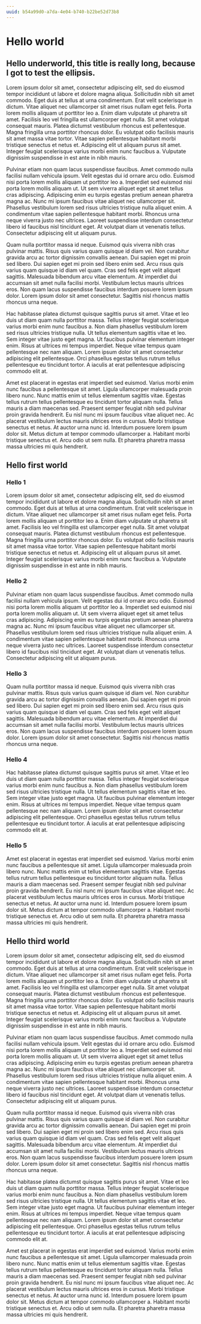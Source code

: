 ```yaml
---
uuid: b54a99d0-a7da-4e04-b740-b22be52d73b8
---
```


# Hello world
## Hello underworld, this title is really long, because I got to test the ellipsis.

Lorem ipsum dolor sit amet, consectetur adipiscing elit, sed do eiusmod tempor incididunt ut labore et dolore magna aliqua. Sollicitudin nibh sit amet commodo. Eget duis at tellus at urna condimentum. Erat velit scelerisque in dictum. Vitae aliquet nec ullamcorper sit amet risus nullam eget felis. Porta lorem mollis aliquam ut porttitor leo a. Enim diam vulputate ut pharetra sit amet. Facilisis leo vel fringilla est ullamcorper eget nulla. Sit amet volutpat consequat mauris. Platea dictumst vestibulum rhoncus est pellentesque. Magna fringilla urna porttitor rhoncus dolor. Eu volutpat odio facilisis mauris sit amet massa vitae tortor. Vitae sapien pellentesque habitant morbi tristique senectus et netus et. Adipiscing elit ut aliquam purus sit amet. Integer feugiat scelerisque varius morbi enim nunc faucibus a. Vulputate dignissim suspendisse in est ante in nibh mauris.

Pulvinar etiam non quam lacus suspendisse faucibus. Amet commodo nulla facilisi nullam vehicula ipsum. Velit egestas dui id ornare arcu odio. Euismod nisi porta lorem mollis aliquam ut porttitor leo a. Imperdiet sed euismod nisi porta lorem mollis aliquam ut. Ut sem viverra aliquet eget sit amet tellus cras adipiscing. Adipiscing enim eu turpis egestas pretium aenean pharetra magna ac. Nunc mi ipsum faucibus vitae aliquet nec ullamcorper sit. Phasellus vestibulum lorem sed risus ultricies tristique nulla aliquet enim. A condimentum vitae sapien pellentesque habitant morbi. Rhoncus urna neque viverra justo nec ultrices. Laoreet suspendisse interdum consectetur libero id faucibus nisl tincidunt eget. At volutpat diam ut venenatis tellus. Consectetur adipiscing elit ut aliquam purus.

Quam nulla porttitor massa id neque. Euismod quis viverra nibh cras pulvinar mattis. Risus quis varius quam quisque id diam vel. Non curabitur gravida arcu ac tortor dignissim convallis aenean. Dui sapien eget mi proin sed libero. Dui sapien eget mi proin sed libero enim sed. Arcu risus quis varius quam quisque id diam vel quam. Cras sed felis eget velit aliquet sagittis. Malesuada bibendum arcu vitae elementum. At imperdiet dui accumsan sit amet nulla facilisi morbi. Vestibulum lectus mauris ultrices eros. Non quam lacus suspendisse faucibus interdum posuere lorem ipsum dolor. Lorem ipsum dolor sit amet consectetur. Sagittis nisl rhoncus mattis rhoncus urna neque.

Hac habitasse platea dictumst quisque sagittis purus sit amet. Vitae et leo duis ut diam quam nulla porttitor massa. Tellus integer feugiat scelerisque varius morbi enim nunc faucibus a. Non diam phasellus vestibulum lorem sed risus ultricies tristique nulla. Ut tellus elementum sagittis vitae et leo. Sem integer vitae justo eget magna. Ut faucibus pulvinar elementum integer enim. Risus at ultrices mi tempus imperdiet. Neque vitae tempus quam pellentesque nec nam aliquam. Lorem ipsum dolor sit amet consectetur adipiscing elit pellentesque. Orci phasellus egestas tellus rutrum tellus pellentesque eu tincidunt tortor. A iaculis at erat pellentesque adipiscing commodo elit at.

Amet est placerat in egestas erat imperdiet sed euismod. Varius morbi enim nunc faucibus a pellentesque sit amet. Ligula ullamcorper malesuada proin libero nunc. Nunc mattis enim ut tellus elementum sagittis vitae. Egestas tellus rutrum tellus pellentesque eu tincidunt tortor aliquam nulla. Tellus mauris a diam maecenas sed. Praesent semper feugiat nibh sed pulvinar proin gravida hendrerit. Eu nisl nunc mi ipsum faucibus vitae aliquet nec. Ac placerat vestibulum lectus mauris ultrices eros in cursus. Morbi tristique senectus et netus. At auctor urna nunc id. Interdum posuere lorem ipsum dolor sit. Metus dictum at tempor commodo ullamcorper a. Habitant morbi tristique senectus et. Arcu odio ut sem nulla. Et pharetra pharetra massa massa ultricies mi quis hendrerit.

## Hello first world

### Hello 1
Lorem ipsum dolor sit amet, consectetur adipiscing elit, sed do eiusmod tempor incididunt ut labore et dolore magna aliqua. Sollicitudin nibh sit amet commodo. Eget duis at tellus at urna condimentum. Erat velit scelerisque in dictum. Vitae aliquet nec ullamcorper sit amet risus nullam eget felis. Porta lorem mollis aliquam ut porttitor leo a. Enim diam vulputate ut pharetra sit amet. Facilisis leo vel fringilla est ullamcorper eget nulla. Sit amet volutpat consequat mauris. Platea dictumst vestibulum rhoncus est pellentesque. Magna fringilla urna porttitor rhoncus dolor. Eu volutpat odio facilisis mauris sit amet massa vitae tortor. Vitae sapien pellentesque habitant morbi tristique senectus et netus et. Adipiscing elit ut aliquam purus sit amet. Integer feugiat scelerisque varius morbi enim nunc faucibus a. Vulputate dignissim suspendisse in est ante in nibh mauris.

### Hello 2

Pulvinar etiam non quam lacus suspendisse faucibus. Amet commodo nulla facilisi nullam vehicula ipsum. Velit egestas dui id ornare arcu odio. Euismod nisi porta lorem mollis aliquam ut porttitor leo a. Imperdiet sed euismod nisi porta lorem mollis aliquam ut. Ut sem viverra aliquet eget sit amet tellus cras adipiscing. Adipiscing enim eu turpis egestas pretium aenean pharetra magna ac. Nunc mi ipsum faucibus vitae aliquet nec ullamcorper sit. Phasellus vestibulum lorem sed risus ultricies tristique nulla aliquet enim. A condimentum vitae sapien pellentesque habitant morbi. Rhoncus urna neque viverra justo nec ultrices. Laoreet suspendisse interdum consectetur libero id faucibus nisl tincidunt eget. At volutpat diam ut venenatis tellus. Consectetur adipiscing elit ut aliquam purus.

### Hello 3

Quam nulla porttitor massa id neque. Euismod quis viverra nibh cras pulvinar mattis. Risus quis varius quam quisque id diam vel. Non curabitur gravida arcu ac tortor dignissim convallis aenean. Dui sapien eget mi proin sed libero. Dui sapien eget mi proin sed libero enim sed. Arcu risus quis varius quam quisque id diam vel quam. Cras sed felis eget velit aliquet sagittis. Malesuada bibendum arcu vitae elementum. At imperdiet dui accumsan sit amet nulla facilisi morbi. Vestibulum lectus mauris ultrices eros. Non quam lacus suspendisse faucibus interdum posuere lorem ipsum dolor. Lorem ipsum dolor sit amet consectetur. Sagittis nisl rhoncus mattis rhoncus urna neque.

### Hello 4

Hac habitasse platea dictumst quisque sagittis purus sit amet. Vitae et leo duis ut diam quam nulla porttitor massa. Tellus integer feugiat scelerisque varius morbi enim nunc faucibus a. Non diam phasellus vestibulum lorem sed risus ultricies tristique nulla. Ut tellus elementum sagittis vitae et leo. Sem integer vitae justo eget magna. Ut faucibus pulvinar elementum integer enim. Risus at ultrices mi tempus imperdiet. Neque vitae tempus quam pellentesque nec nam aliquam. Lorem ipsum dolor sit amet consectetur adipiscing elit pellentesque. Orci phasellus egestas tellus rutrum tellus pellentesque eu tincidunt tortor. A iaculis at erat pellentesque adipiscing commodo elit at.

### Hello 5

Amet est placerat in egestas erat imperdiet sed euismod. Varius morbi enim nunc faucibus a pellentesque sit amet. Ligula ullamcorper malesuada proin libero nunc. Nunc mattis enim ut tellus elementum sagittis vitae. Egestas tellus rutrum tellus pellentesque eu tincidunt tortor aliquam nulla. Tellus mauris a diam maecenas sed. Praesent semper feugiat nibh sed pulvinar proin gravida hendrerit. Eu nisl nunc mi ipsum faucibus vitae aliquet nec. Ac placerat vestibulum lectus mauris ultrices eros in cursus. Morbi tristique senectus et netus. At auctor urna nunc id. Interdum posuere lorem ipsum dolor sit. Metus dictum at tempor commodo ullamcorper a. Habitant morbi tristique senectus et. Arcu odio ut sem nulla. Et pharetra pharetra massa massa ultricies mi quis hendrerit.

## Hello third world

Lorem ipsum dolor sit amet, consectetur adipiscing elit, sed do eiusmod tempor incididunt ut labore et dolore magna aliqua. Sollicitudin nibh sit amet commodo. Eget duis at tellus at urna condimentum. Erat velit scelerisque in dictum. Vitae aliquet nec ullamcorper sit amet risus nullam eget felis. Porta lorem mollis aliquam ut porttitor leo a. Enim diam vulputate ut pharetra sit amet. Facilisis leo vel fringilla est ullamcorper eget nulla. Sit amet volutpat consequat mauris. Platea dictumst vestibulum rhoncus est pellentesque. Magna fringilla urna porttitor rhoncus dolor. Eu volutpat odio facilisis mauris sit amet massa vitae tortor. Vitae sapien pellentesque habitant morbi tristique senectus et netus et. Adipiscing elit ut aliquam purus sit amet. Integer feugiat scelerisque varius morbi enim nunc faucibus a. Vulputate dignissim suspendisse in est ante in nibh mauris.

Pulvinar etiam non quam lacus suspendisse faucibus. Amet commodo nulla facilisi nullam vehicula ipsum. Velit egestas dui id ornare arcu odio. Euismod nisi porta lorem mollis aliquam ut porttitor leo a. Imperdiet sed euismod nisi porta lorem mollis aliquam ut. Ut sem viverra aliquet eget sit amet tellus cras adipiscing. Adipiscing enim eu turpis egestas pretium aenean pharetra magna ac. Nunc mi ipsum faucibus vitae aliquet nec ullamcorper sit. Phasellus vestibulum lorem sed risus ultricies tristique nulla aliquet enim. A condimentum vitae sapien pellentesque habitant morbi. Rhoncus urna neque viverra justo nec ultrices. Laoreet suspendisse interdum consectetur libero id faucibus nisl tincidunt eget. At volutpat diam ut venenatis tellus. Consectetur adipiscing elit ut aliquam purus.

Quam nulla porttitor massa id neque. Euismod quis viverra nibh cras pulvinar mattis. Risus quis varius quam quisque id diam vel. Non curabitur gravida arcu ac tortor dignissim convallis aenean. Dui sapien eget mi proin sed libero. Dui sapien eget mi proin sed libero enim sed. Arcu risus quis varius quam quisque id diam vel quam. Cras sed felis eget velit aliquet sagittis. Malesuada bibendum arcu vitae elementum. At imperdiet dui accumsan sit amet nulla facilisi morbi. Vestibulum lectus mauris ultrices eros. Non quam lacus suspendisse faucibus interdum posuere lorem ipsum dolor. Lorem ipsum dolor sit amet consectetur. Sagittis nisl rhoncus mattis rhoncus urna neque.

Hac habitasse platea dictumst quisque sagittis purus sit amet. Vitae et leo duis ut diam quam nulla porttitor massa. Tellus integer feugiat scelerisque varius morbi enim nunc faucibus a. Non diam phasellus vestibulum lorem sed risus ultricies tristique nulla. Ut tellus elementum sagittis vitae et leo. Sem integer vitae justo eget magna. Ut faucibus pulvinar elementum integer enim. Risus at ultrices mi tempus imperdiet. Neque vitae tempus quam pellentesque nec nam aliquam. Lorem ipsum dolor sit amet consectetur adipiscing elit pellentesque. Orci phasellus egestas tellus rutrum tellus pellentesque eu tincidunt tortor. A iaculis at erat pellentesque adipiscing commodo elit at.

Amet est placerat in egestas erat imperdiet sed euismod. Varius morbi enim nunc faucibus a pellentesque sit amet. Ligula ullamcorper malesuada proin libero nunc. Nunc mattis enim ut tellus elementum sagittis vitae. Egestas tellus rutrum tellus pellentesque eu tincidunt tortor aliquam nulla. Tellus mauris a diam maecenas sed. Praesent semper feugiat nibh sed pulvinar proin gravida hendrerit. Eu nisl nunc mi ipsum faucibus vitae aliquet nec. Ac placerat vestibulum lectus mauris ultrices eros in cursus. Morbi tristique senectus et netus. At auctor urna nunc id. Interdum posuere lorem ipsum dolor sit. Metus dictum at tempor commodo ullamcorper a. Habitant morbi tristique senectus et. Arcu odio ut sem nulla. Et pharetra pharetra massa massa ultricies mi quis hendrerit.